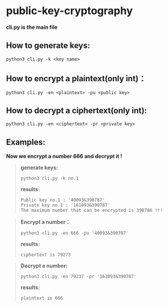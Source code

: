 # public-key-cryptography

**cli.py is the main file**

## How to generate keys:
```
python3 cli.py -k <key name>
```
## How to encrypt a plaintext(only int)：
```
python3 cli.py -en <plaintext> -pu <public key>
```
## How to decrypt a ciphertext(only int):
```
python3 cli.py -en <ciphertext> -pr <private key>
```
## Examples:
**Now we encrypt a number 666 and decrypt it !**
> **generate keys:**
>```
>python3 cli.py -k no.1
>```
> **results:**
>```
>Public key no.1 : '40093&390787'
>Private key no.1 : '161093&390787'
>The maximum number that can be encrypted is 390786 !!!
>```

> **Encrypt a number：**
>```
>python3 cli.py -en 666 -pu '40093&390787'
>```
> **results:**
>```
>ciphertext is 79273
>```

> **Decrypt a number:**
>```
>python3 cli.py -en 79237 -pr '161093&390787'
>```
> **results:**
>```
>plaintext is 666
>```
